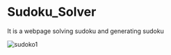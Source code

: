 # Sudoku_Solver
 It is a webpage solving sudoku and generating sudoku

 ![sudoko1](https://github.com/Abhishekshahi12/Sudoko_Solver/assets/103334623/907dc19d-2a13-4d24-bfe8-c33b320493b6)
